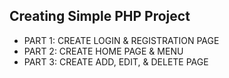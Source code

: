 ## Creating Simple PHP Project

- PART 1: CREATE LOGIN & REGISTRATION PAGE   
- PART 2: CREATE HOME PAGE & MENU
- PART 3: CREATE ADD, EDIT, & DELETE PAGE
